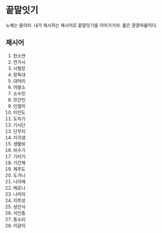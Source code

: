 # 끝말잇기 
노예는 들어라. 내가 제시하는 제시어로 끝말잇기를 이어가거라. 룰은 쿵쿵따룰이다.

## 제시어 
1. 한소연 
2. 연가시
3. 시험장
4. 장독대
5. 대머리 
6. 이발소
7. 소수민 
8. 민간인
9. 인절미 
10. 미인도
11. 도자기 
12. 기사단
13. 단무지 
14. 지각생
15. 생활비 
16. 비수기
17. 기러기 
18. 기간제
19. 제주도 
20. 도가니
21. 니아메 
22. 메로나
23. 나머지 
24. 지루성
25. 성인식 
26. 식인종
27. 종소리 
28. 이갈이